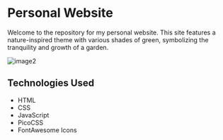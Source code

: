 # Personal Website

Welcome to the repository for my personal website. This site features a nature-inspired theme with various shades of green, symbolizing the tranquility and growth of a garden.

![image2](https://github.com/Niimraa/Niimraa.github.io/assets/133609979/575469ce-b362-4067-803e-9c6638480b76)


## Technologies Used
- HTML
- CSS
- JavaScript
- PicoCSS
- FontAwesome Icons

